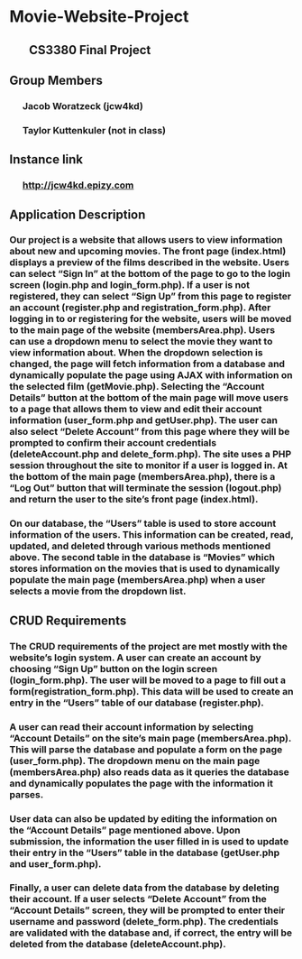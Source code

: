 # Movie-Website-Project
## &nbsp;&nbsp;&nbsp;&nbsp;&nbsp;&nbsp; CS3380 Final Project

## Group Members
### &nbsp;&nbsp;&nbsp;&nbsp;&nbsp;&nbsp;Jacob Woratzeck (jcw4kd)
### &nbsp;&nbsp;&nbsp;&nbsp;&nbsp;&nbsp;Taylor Kuttenkuler (not in class)

## Instance link
### &nbsp;&nbsp;&nbsp;&nbsp;&nbsp;&nbsp;http://jcw4kd.epizy.com

## Application Description

### Our project is a website that allows users to view information about new and upcoming movies. The front page (index.html) displays a preview of the films described in the website. Users can select “Sign In” at the bottom of the page to go to the login screen (login.php and login_form.php). If a user is not registered, they can select “Sign Up” from this page to register an account (register.php and registration_form.php). After logging in to or registering for the website, users will be moved to the main page of the website (membersArea.php). Users can use a dropdown menu to select the movie they want to view information about. When the dropdown selection is changed, the page will fetch information from a database and dynamically populate the page using AJAX with information on the selected film (getMovie.php). Selecting the “Account Details” button at the bottom of the main page will move users to a page that allows them to view and edit their account information (user_form.php and getUser.php). The user can also select “Delete Account” from this page where they will be prompted to confirm their account credentials (deleteAccount.php and delete_form.php). The site uses a PHP session throughout the site to monitor if a user is logged in. At the bottom of the main page (membersArea.php), there is a “Log Out” button that will terminate the session (logout.php) and return the user to the site’s front page (index.html).

### On our database, the “Users” table is used to store account information of the users. This information can be created, read, updated, and deleted through various methods mentioned above. The second table in the database is “Movies” which stores information on the movies that is used to dynamically populate the main page (membersArea.php) when a user selects a movie from the dropdown list.

## CRUD Requirements
### The CRUD requirements of the project are met mostly with the website’s login system. A user can create an account by choosing “Sign Up” button on the login screen (login_form.php). The user will be moved to a page to fill out a form(registration_form.php). This data will be used to create an entry in the “Users” table of our database (register.php).

### A user can read their account information by selecting “Account Details” on the site’s main page (membersArea.php). This will parse the database and populate a form on the page (user_form.php). The dropdown menu on the main page (membersArea.php) also reads data as it queries the database and dynamically populates the page with the information it parses. 

### User data can also be updated by editing the information on the “Account Details” page mentioned above. Upon submission, the information the user filled in is used to update their entry in the “Users” table in the database (getUser.php and user_form.php). 

### Finally, a user can delete data from the database by deleting their account. If a user selects “Delete Account” from the “Account Details” screen, they will be prompted to enter their username and password (delete_form.php). The credentials are validated with the database and, if correct, the entry will be deleted from the database (deleteAccount.php).
